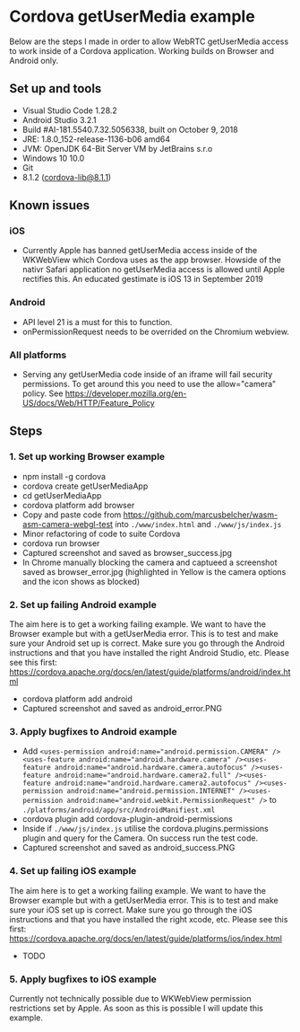 # Cordova getUserMedia example
Below are the steps I made in order to allow WebRTC getUserMedia access to work inside of a Cordova application. Working builds on Browser and Android only.

## Set up and tools
- Visual Studio Code 1.28.2
- Android Studio 3.2.1
- Build #AI-181.5540.7.32.5056338, built on October 9, 2018
- JRE: 1.8.0_152-release-1136-b06 amd64
- JVM: OpenJDK 64-Bit Server VM by JetBrains s.r.o
- Windows 10 10.0
- Git
- 8.1.2 (cordova-lib@8.1.1)

## Known issues
### iOS
- Currently Apple has banned getUserMedia access inside of the WKWebView which Cordova uses as the app browser. Howside of the nativr Safari application no getUserMedia access is allowed until Apple rectifies this. An educated gestimate is iOS 13 in September 2019

### Android
- API level 21 is a must for this to function. 
- onPermissionRequest needs to be overrided on the Chromium webview.

### All platforms
- Serving any getUserMedia code inside of an iframe will fail security permissions. To get around this you need to use the allow="camera" policy. See https://developer.mozilla.org/en-US/docs/Web/HTTP/Feature_Policy

## Steps
### 1. Set up working Browser example
- npm install -g cordova 
- cordova create getUserMediaApp
- cd getUserMediaApp
- cordova platform add browser
- Copy and paste code from https://github.com/marcusbelcher/wasm-asm-camera-webgl-test into `./www/index.html` and `./www/js/index.js`
- Minor refactoring of code to suite Cordova
- cordova run browser
- Captured screenshot and saved as browser_success.jpg
- In Chrome manually blocking the camera and captueed a screenshot saved as browser_error.jpg (highlighted in Yellow is the camera options and the icon shows as blocked)

### 2. Set up failing Android example
The aim here is to get a working failing example. We want to have the Browser example but with a getUserMedia error. This is to test and make sure your Android set up is correct. Make sure you go through the Android instructions and that you have installed the right Android Studio, etc. Please see this first: https://cordova.apache.org/docs/en/latest/guide/platforms/android/index.html

- cordova platform add android
- Captured screenshot and saved as android_error.PNG

### 3. Apply bugfixes to Android example
- Add `<uses-permission android:name="android.permission.CAMERA" /><uses-feature android:name="android.hardware.camera" /><uses-feature android:name="android.hardware.camera.autofocus" /><uses-feature android:name="android.hardware.camera2.full" /><uses-feature android:name="android.hardware.camera2.autofocus" /><uses-permission android:name="android.permission.INTERNET" /><uses-permission android:name="android.webkit.PermissionRequest" />` to `./platforms/android/app/src/AndroidManifiest.xml`
- cordova plugin add cordova-plugin-android-permissions
- Inside if `./www/js/index.js` utilise the cordova.plugins.permissions plugin and query for the Camera. On success run the test code.
- Captured screenshot and saved as android_success.PNG

### 4. Set up failing iOS example
The aim here is to get a working failing example. We want to have the Browser example but with a getUserMedia error. This is to test and make sure your iOS set up is correct. Make sure you go through the iOS instructions and that you have installed the right xcode, etc. Please see this first: https://cordova.apache.org/docs/en/latest/guide/platforms/ios/index.html
- TODO

### 5. Apply bugfixes to iOS example
Currently not technically possible due to WKWebView permission restrictions set by Apple. As soon as this is possible I will update this example.